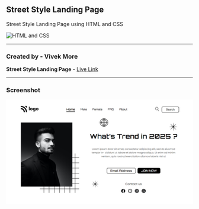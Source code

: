## Street Style Landing Page

Street Style Landing Page using HTML and CSS

![HTML and CSS](https://img.shields.io/badge/HTML-CSS-success)

---

### Created by - Vivek More

**Street Style Landing Page** - [Live Link]()

---

### Screenshot

![Project Screenshot](./Screenshot.png)
